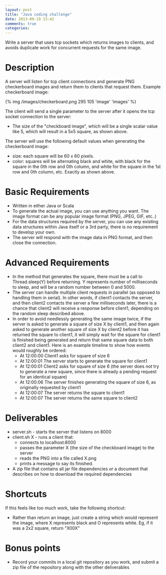 ```yaml
---
layout: post
title: "Java coding challenge"
date: 2013-09-19 13:42
comments: true
categories: 
---
```



Write a server that uses tcp sockets which returns images to clients, and avoids duplicate work for concurrent requests for the same image.

# Description

A server will listen for tcp client connections and generate PNG checkerboard images and return them to clients that request them.  Example checkerboard image:

{% img /images/checkerboard.png 295 105 'image' 'images' %}

The client will send a single parameter to the server after it opens the tcp socket connection to the server:

   * The size of the "checkboard image", which will be a single scalar value like 5, which will result in a 5x5 square, as shown above.

The server will use the following default values when generating the checkerboard image:

   * size: each square will be 60 x 60 pixels.
   * color: squares will be alternating black and white, with black for the square in the 0th row and 0th column, and white for the square in the 1st row and 0th column, etc.  Exactly as shown above.

# Basic Requirements

*  Written in either Java or Scala
*  To generate the actual image, you can use anything you want.  The image format can be any popular image format (PNG, JPEG, GIF, etc..)
*  For the data structures required by the server, you can use any existing data structures within Java itself or a 3rd party, there is no requirement to develop your own.
*  The server will respond with the image data in PNG format, and then close the connection.

# Advanced Requirements

*  In the method that generates the square, there must be a call to Thread.sleep(Y) before returning.  Y represents number of milliseconds to sleep, and will be a random number between 0 and 5000.
*  The server can handle multiple client requests in parallel (as opposed to handling them in serial).  In other words, if client1 contacts the server, and then client2 contacts the server a few milliseconds later, there is a chance that client2 will receive a response before client1, depending on the random sleep described above.
*  In order to avoid needlessly generating the same image twice, if the server is asked to generate a square of size X by client1, and then again asked to generate another square of size X by client2 before it has returned the square to client1, it will simply wait for the square for client1 is finished being generated and return that same square data to both client2 and client1.  Here is an example timeline to show how events would roughly be ordered: 
    * At 12:00:00 Client1 asks for square of size 6
    * At 12:00:01 The server starts to generate the square for client1
    * At 12:00:01 Client2 asks for square of size 6 (the server does *not* try to generate a new square, since there is already a pending request for an identical square)
    * At 12:00:06 The server finishes generating the square of size 6, as originally requested by client1
    * At 12:00:07 The server returns the square to client1
    * At 12:00:07 The server returns the same square to client2

# Deliverables

* server.sh - starts the server that listens on 8000
* client.sh X - runs a client that:
    * connects to localhost:8000
    * passes the parameter X (the size of the checkboard image) to the server
    * reads the PNG into a file called X.png
    * prints a message to say its finished.
* A zip file that contains all jar file dependencies *or* a document that describes on how to download the required dependencies

# Shortcuts

If this feels like too much work, take the following shortcut:

* Rather than return an image, just create a string which would represent the image, where X represents black and O represents white.  Eg, if it was a 2x2 square, return "X00X"

# Bonus points

* Record your commits in a local git repository as you work, and submit a zip file of the repository along with the other deliverables